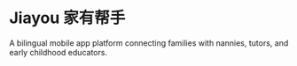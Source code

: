 # Jiayou 家有帮手
A bilingual mobile app platform connecting families with nannies, tutors, and early childhood educators.
